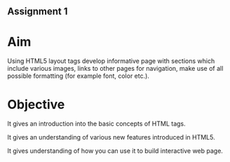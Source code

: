 ## Assignment 1
# Aim
Using HTML5 layout tags develop informative page with sections which include various images,
links to other pages for navigation, make use of all possible formatting (for example font, color etc.).
# Objective

It gives an introduction into the basic concepts of HTML tags.

It gives an understanding of various new features introduced in HTML5.

It gives understanding of how you can use it to build interactive web page.

